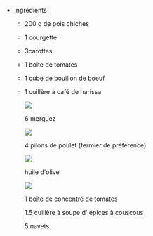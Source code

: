 - Ingredients
	- 200 g de pois chiches
	- 1 courgette
	- 3carottes
	- 1 boite de tomates
	- 1 cube de bouillon de boeuf
	- 1 cuillère à café de harissa
	  
	  ![](https://assets.afcdn.com/recipe/20170607/67395_origin.jpg)
	  
	  6 merguez
	  
	  ![](https://assets.afcdn.com/recipe/20170621/69122_origin.jpg)
	  
	  4 pilons de poulet (fermier de préférence)
	  
	  ![](https://assets.afcdn.com/recipe/20220114/127365_origin.png)
	  
	  huile d'olive
	  
	  ![](https://assets.afcdn.com/recipe/20170607/67606_origin.jpg)
	  
	  1 boîte de concentré de tomates
	  
	  1.5 cuillère à soupe d' épices à couscous
	  
	  
	  5 navets